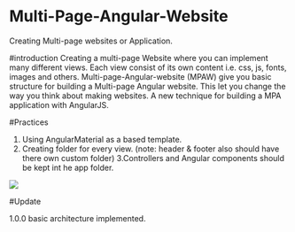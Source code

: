 # Multi-Page-Angular-Website 
Creating Multi-page websites or Application.

#introduction
Creating a multi-page Website where you can implement many different views. Each view consist of its own content i.e. css, js, fonts, images and others.
Multi-page-Angular-website (MPAW) give you basic structure for building a Multi-page Angular website. This let you change the way you think about 
making websites. 
 A new technique for building a MPA application with AngularJS.
 
 #Practices
 
 1. Using AngularMaterial as a based template.
 2. Creating folder for every view. (note: header & footer also should have there own custom folder)
 3.Controllers and Angular components should be kept int he app folder. 
 
 <img src="http://www.kamranmohsin.com/wp-content/uploads/2016/05/Untitled-2-1024x576.png"/>
 
 #Update
 
1.0.0 basic architecture implemented.
